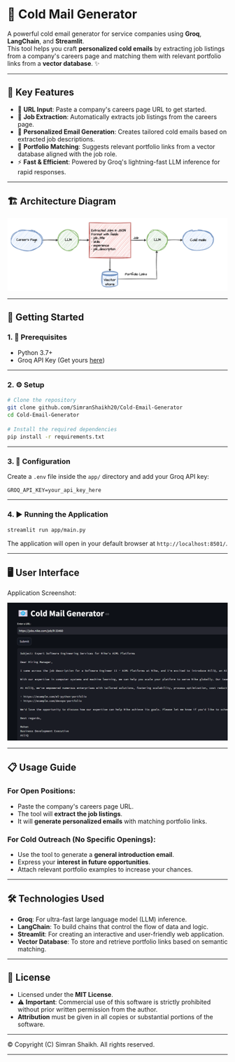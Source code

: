 # 📧 Cold Mail Generator

A powerful cold email generator for service companies using **Groq**, **LangChain**, and **Streamlit**.  
This tool helps you craft **personalized cold emails** by extracting job listings from a company's careers page and matching them with relevant portfolio links from a **vector database**. ✨

---

## 🌟 Key Features

- 🔗 **URL Input**: Paste a company's careers page URL to get started.
- 📝 **Job Extraction**: Automatically extracts job listings from the careers page.
- 📩 **Personalized Email Generation**: Creates tailored cold emails based on extracted job descriptions.
- 🎨 **Portfolio Matching**: Suggests relevant portfolio links from a vector database aligned with the job role.
- ⚡ **Fast & Efficient**: Powered by Groq's lightning-fast LLM inference for rapid responses.

---

## 🏗️ Architecture Diagram

![Architecture Diagram](imgs/architecture.png)

---

## 🚀 Getting Started

### 1. 🔧 Prerequisites
- Python 3.7+
- Groq API Key (Get yours [here](https://console.groq.com/keys))

---

### 2. ⚙️ Setup

```bash
# Clone the repository
git clone github.com/SimranShaikh20/Cold-Email-Generator
cd Cold-Email-Generator

# Install the required dependencies
pip install -r requirements.txt
```

---

### 3. 🔑 Configuration

Create a `.env` file inside the `app/` directory and add your Groq API key:

```env
GROQ_API_KEY=your_api_key_here
```

---

### 4. ▶️ Running the Application

```bash
streamlit run app/main.py
```

The application will open in your default browser at `http://localhost:8501/`.

---

## 🖥️ User Interface

Application Screenshot:

![App Screenshot](imgs/img.png)

---

## 📋 Usage Guide

### For Open Positions:
- Paste the company's careers page URL.
- The tool will **extract the job listings**.
- It will **generate personalized emails** with matching portfolio links.

### For Cold Outreach (No Specific Openings):
- Use the tool to generate a **general introduction email**.
- Express your **interest in future opportunities**.
- Attach relevant portfolio examples to increase your chances.

---

## 🛠️ Technologies Used

- **Groq**: For ultra-fast large language model (LLM) inference.
- **LangChain**: To build chains that control the flow of data and logic.
- **Streamlit**: For creating an interactive and user-friendly web application.
- **Vector Database**: To store and retrieve portfolio links based on semantic matching.

---

## 📜 License

- Licensed under the **MIT License**.
- ⚠️ **Important**: Commercial use of this software is strictly prohibited without prior written permission from the author.
- **Attribution** must be given in all copies or substantial portions of the software.

---

© Copyright (C) Simran Shaikh. All rights reserved.

---
